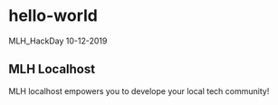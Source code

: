 # hello-world
MLH_HackDay 10-12-2019

## MLH Localhost

MLH localhost empowers you to develope your local tech community!
	
